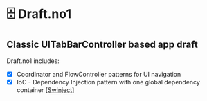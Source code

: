 # 🗄 Draft.no1
## Classic UITabBarController based app draft

Draft.no1 includes:

- [x] Coordinator and FlowController patterns for UI navigation
- [x] IoC - Dependency Injection pattern with one global dependency container [[Swinject](https://github.com/Swinject/Swinject)]
